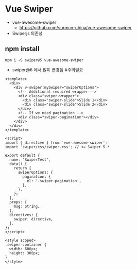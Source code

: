 # Vue Swiper
* vue-awesome-swiper
  * https://github.com/surmon-china/vue-awesome-swiper
* Swiperjs 의존성

## npm install
```
npm i -S swiper@5 vue-awesome-swiper
```
* swiper@6 에서 많이 변경됨 #주의필요

```
<template>
  <div>
    <div v-swiper:mySwiper="swiperOptions">
      <!-- Additional required wrapper -->
      <div class="swiper-wrapper">
        <div class="swiper-slide">Slide 1</div>
        <div class="swiper-slide">Slide 2</div>
      </div>
      <!-- If we need pagination -->
      <div class="swiper-pagination"></div>
    </div>
  </div>
</template>

<script>
import { directive } from 'vue-awesome-swiper';
import 'swiper/css/swiper.css'; // <= Swiper 5.*

export default {
  name: 'SwiperTest',
  data() {
    return {
      swiperOptions: {
        pagination: {
          el: '.swiper-pagination',
        },
      },
    };
  },
  props: {
    msg: String,
  },
  directives: {
    swiper: directive,
  },
};
</script>

<style scoped>
.swiper-container {
  width: 600px;
  height: 300px;
}
</style>
```

